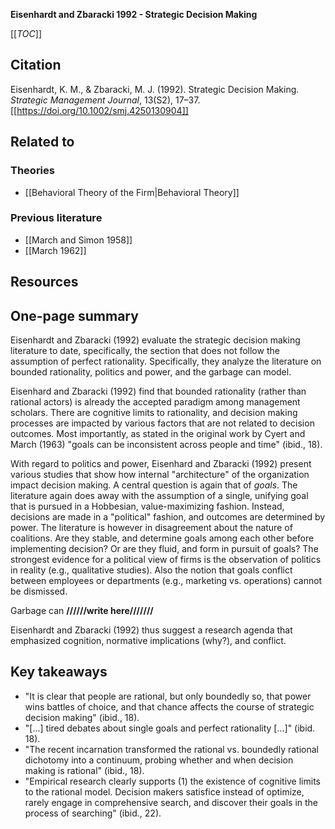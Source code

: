 **Eisenhardt and Zbaracki 1992 - Strategic Decision Making**

[[_TOC_]]

## Citation
Eisenhardt, K. M., & Zbaracki, M. J. (1992). Strategic Decision Making. *Strategic Management Journal*, 13(S2), 17–37. [[https://doi.org/10.1002/smj.4250130904]]

## Related to

### Theories
* [[Behavioral Theory of the Firm|Behavioral Theory]]

### Previous literature
* [[March and Simon 1958]]
* [[March 1962]]

## Resources


## One-page summary
Eisenhardt and Zbaracki (1992) evaluate the strategic decision making literature to date, specifically, the section that does not follow the assumption of perfect rationality. Specifically, they analyze the literature on bounded rationality, politics and power, and the garbage can model.

Eisenhard and Zbaracki (1992) find that bounded rationality (rather than rational actors) is already the accepted paradigm among management scholars. There are cognitive limits to rationality, and decision making processes are impacted by various factors that are not related to decision outcomes. Most importantly, as stated in the original work by Cyert and March (1963) "goals can be inconsistent across people and time" (ibid., 18).

With regard to politics and power, Eisenhard and Zbaracki (1992) present various studies that show how internal "architecture" of the organization impact decision making. A central question is again that of *goals*. The literature again does away with the assumption of a single, unifying goal that is pursued in a Hobbesian, value-maximizing fashion. Instead, decisions are made in a "political" fashion, and outcomes are determined by power. The literature is however in disagreement about the nature of coalitions. Are they stable, and determine goals among each other before implementing decision? Or are they fluid, and form in pursuit of goals? The strongest evidence for a political view of firms is the observation of politics in reality (e.g., qualitative studies). Also the notion that goals conflict between employees or departments (e.g., marketing vs. operations) cannot be dismissed.

Garbage can **//////write here///////**

Eisenhardt and Zbaracki (1992) thus suggest a research agenda that emphasized cognition, normative implications (why?), and conflict.

## Key takeaways
* "It is clear that people are rational, but only boundedly so, that power wins battles of choice, and that chance affects the course of strategic decision making" (ibid., 18).
* "[...] tired debates about single goals and perfect rationality [...]" (ibid. 18).
* "The recent incarnation transformed the rational vs. boundedly rational dichotomy into a continuum, probing whether and when decision making is rational" (ibid., 18).
* "Empirical research clearly supports (1) the existence of cognitive limits to the rational model. Decision makers satisfice instead of optimize, rarely engage in comprehensive search, and discover their goals in the process of searching" (ibid., 22).